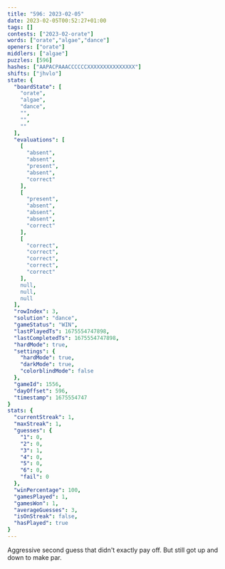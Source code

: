 ```yaml
---
title: "596: 2023-02-05"
date: 2023-02-05T00:52:27+01:00
tags: []
contests: ["2023-02-orate"]
words: ["orate","algae","dance"]
openers: ["orate"]
middlers: ["algae"]
puzzles: [596]
hashes: ["AAPACPAAACCCCCCXXXXXXXXXXXXXXX"]
shifts: ["jhvlo"]
state: {
  "boardState": [
    "orate",
    "algae",
    "dance",
    "",
    "",
    ""
  ],
  "evaluations": [
    [
      "absent",
      "absent",
      "present",
      "absent",
      "correct"
    ],
    [
      "present",
      "absent",
      "absent",
      "absent",
      "correct"
    ],
    [
      "correct",
      "correct",
      "correct",
      "correct",
      "correct"
    ],
    null,
    null,
    null
  ],
  "rowIndex": 3,
  "solution": "dance",
  "gameStatus": "WIN",
  "lastPlayedTs": 1675554747898,
  "lastCompletedTs": 1675554747898,
  "hardMode": true,
  "settings": {
    "hardMode": true,
    "darkMode": true,
    "colorblindMode": false
  },
  "gameId": 1556,
  "dayOffset": 596,
  "timestamp": 1675554747
}
stats: {
  "currentStreak": 1,
  "maxStreak": 1,
  "guesses": {
    "1": 0,
    "2": 0,
    "3": 1,
    "4": 0,
    "5": 0,
    "6": 0,
    "fail": 0
  },
  "winPercentage": 100,
  "gamesPlayed": 1,
  "gamesWon": 1,
  "averageGuesses": 3,
  "isOnStreak": false,
  "hasPlayed": true
}
---
```

<!-- more -->
Aggressive second guess that didn't exactly pay off. But still got up and down to make par. 

